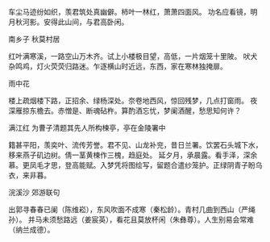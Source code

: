 <!-- { "loadSidebar": true } -->
车尘马迹纷如织，羡君筑处真幽僻。柿叶一林红，萧萧四面风。
功名应看镜，明月秋河影。安得此山间，与君高卧闲。

南乡子
秋莫村居
 
红叶满寒溪，一路空山万木齐。试上小楼极目望，高低，一片烟笼十里陂。
吠犬杂鸣鸡，灯火荧荧归路迷。乍逐横山时近远，东西，家在寒林独掩扉。

雨中花
 
楼上疏烟楼下路，正招余、绿杨深处。奈卷地西风，惊回残梦，几点打窗雨。
夜深雁掠东檐去。赤憎是、断魂砧杵。算酌酒忘忧，梦阑酒醒，愁思知何许？

满江红
为曹子清题其先人所构楝亭，亭在金陵署中
 
籍甚平阳，羡奕叶、流传芳誉。君不见、山龙补兖，昔日兰署。饮罢石头城下水，移来燕子矶边树。倩一茎黄楝作三槐，趋庭处。
延夕月，承晨露。看手泽，深余慕。更凤毛才思，登高能赋。入梦凭将图绘写，留题合遣纱笼护。正绿阴青子盼乌衣，来非暮。

浣溪沙
郊游联句
 
出郭寻春春已阑（陈维崧），东风吹面不成寒（秦松龄）。青村几曲到西山（严绳孙）。
并马未须愁路远（姜宸英），看花且莫放杯闲（朱彝尊）。人生别易会常难（纳兰成德）。
 
